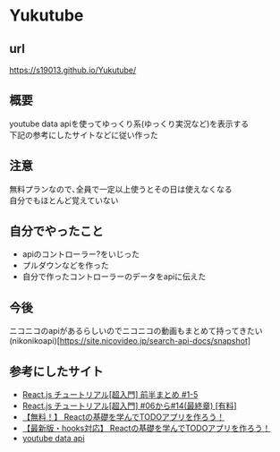 # Yukutube

## url
https://s19013.github.io/Yukutube/

## 概要
youtube data apiを使ってゆっくり系(ゆっくり実況など)を表示する  
下記の参考にしたサイトなどに従い作った

## 注意
無料プランなので､全員で一定以上使うとその日は使えなくなる  
自分でもほとんど覚えていない

## 自分でやったこと
* apiのコントローラー?をいじった
* プルダウンなどを作った
* 自分で作ったコントローラーのデータをapiに伝えた

## 今後
ニコニコのapiがあるらしいのでニコニコの動画もまとめて持ってきたい  
(nikonikoapi)[https://site.nicovideo.jp/search-api-docs/snapshot]

## 参考にしたサイト
* [React.js チュートリアル[超入門] 前半まとめ #1-5](https://note.com/natsukingdom/n/n28fe3268161c)
* [React.js チュートリアル[超入門] #06から#14(最終章) [有料]](https://note.com/natsukingdom/n/n86f89b43b69d)
* [【無料！】 Reactの基礎を学んでTODOアプリを作ろう！](https://note.com/dragontaro/n/n0daa9f013135)
* [【最新版・hooks対応】 Reactの基礎を学んでTODOアプリを作ろう！](https://note.com/dragontaro/n/n04e0b9c0cca7)
* [youtube data api](https://developers.google.com/youtube/v3/docs/search/list?hl=ja)